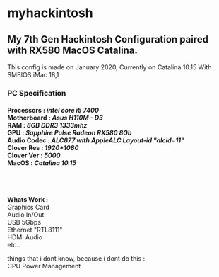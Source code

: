 # myhackintosh
<h2>My 7th Gen Hackintosh Configuration paired with RX580 MacOS Catalina.</h2>

This config is made on January 2020, Currently on Catalina 10.15
With SMBIOS iMac 18,1

<h3>PC Specification </h3> 

<h4>
Processors    :<i> intel core i5 7400 </i> <br>
Motherboard   :<i> Asus H110M - D3 </i> <br>
RAM           :<i> 8GB DDR3 1333mhz </i> <br>
GPU           :<i> Sapphire Pulse Radeon RX580 8Gb </i> <br>
Audio Codec   :<i> ALC877 with AppleALC Layout-id "alcid=11" </i> <br>
Clover Res    :<i> 1920*1080 </i> <br>
Clover Ver    :<i> 5000 </i> <br>
MacOS         :<i> Catalina 10.15 </i>
</h4>
<br>
<br>
  
<b> Whats Work : </b> <br>
Graphics Card <br>
Audio In/Out <br>
USB 5Gbps <br>
Ethernet "RTL8111" <br>
HDMI Audio<br>
etc.. 

things that i dont know, because i dont do this : <br>
CPU Power Management

